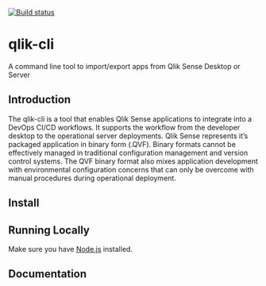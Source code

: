 [![Build status](https://ci.appveyor.com/api/projects/status/gio9w8mqglhn5g0j?svg=true)](https://ci.appveyor.com/project/tombrothers/qlik-cli)

# qlik-cli

A command line tool to import/export apps from Qlik Sense Desktop or Server

## Introduction 
The qlik-cli is a tool that enables Qlik Sense applications to integrate into a DevOps CI/CD workflows. It supports the workflow from the developer desktop to the operational server deployments.   Qlik Sense represents it’s packaged application in binary form (.QVF).  Binary formats cannot be effectively managed in traditional configuration management and version control systems.  The QVF binary format also mixes application development with environmental configuration concerns that can only be overcome with manual procedures during operational deployment.

## Install

## Running Locally

Make sure you have [Node.js](http://nodejs.org/) installed.

## Documentation

